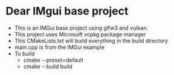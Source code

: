 # Dear IMgui base project

* This is an IMGui base project using glfw3 and vulkan.
* This project uses Microsoft vcpkg package manager
* This CMakeLists.txt will build everything in the build directory
* main.cpp is from the IMGui example
* To build
    - cmake --preset=default
    - cmake --build build
